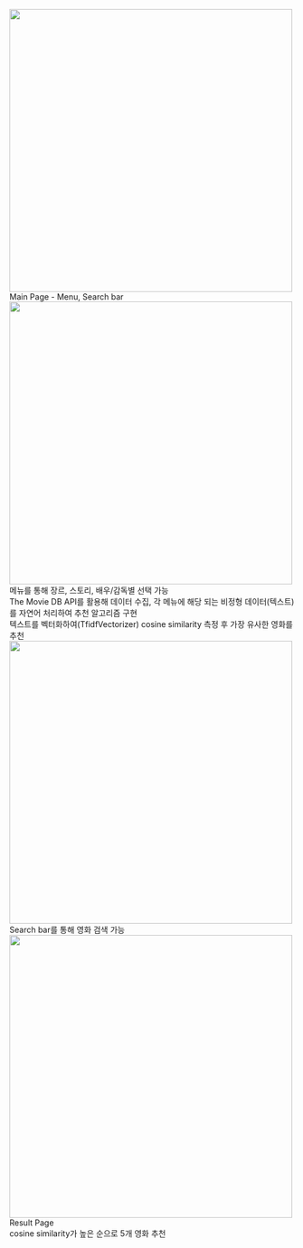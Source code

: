 <img width="500" src="https://blog.kakaocdn.net/dn/lD0LP/btrwVb3n7IO/bMsq3NHZNnQweqx3BXkdR0/img.png"><br>
Main Page - Menu, Search bar <br>
<img width="500" src="https://blog.kakaocdn.net/dn/cscA2x/btrwT0gLj0V/KQWWWUhDaVvnGULsNycvF0/img.png"><br>
메뉴를 통해 장르, 스토리, 배우/감독별 선택 가능<br>
The Movie DB API를 활용해 데이터 수집, 각 메뉴에 해당 되는 비정형 데이터(텍스트)를 자연어 처리하여 추천 알고리즘 구현<br>
텍스트를 벡터화하여(TfidfVectorizer) cosine similarity 측정 후 가장 유사한 영화를 추천<br>
<img width="500" src="https://blog.kakaocdn.net/dn/vQRjt/btrwPbKEX5B/HT00gnl1SiWZ8LHBzPyPu0/img.png"><br>
Search bar를 통해 영화 검색 가능<br>
<img width="500" src="https://blog.kakaocdn.net/dn/cqSXl0/btrwMHbZgLQ/Kdz4sIyGFgsks4CxxpsZwK/img.png"><br>
Result Page<br>
cosine similarity가 높은 순으로 5개 영화 추천<br>
